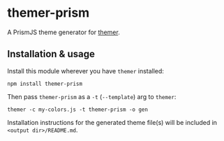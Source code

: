 # themer-prism

A PrismJS theme generator for [themer](https://github.com/mjswensen/themer).

## Installation & usage

Install this module wherever you have `themer` installed:

    npm install themer-prism

Then pass `themer-prism` as a `-t` (`--template`) arg to `themer`:

    themer -c my-colors.js -t themer-prism -o gen

Installation instructions for the generated theme file(s) will be included in `<output dir>/README.md`.
